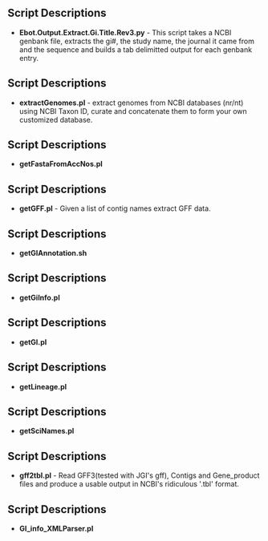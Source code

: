 ## Script Descriptions
* **Ebot.Output.Extract.Gi.Title.Rev3.py**	-	This script takes a NCBI genbank file, extracts the gi#, the study name, the journal it came from and the sequence and builds a tab delimitted output for each genbank entry.
## Script Descriptions
* **extractGenomes.pl**	-	 extract genomes from NCBI databases (nr/nt) using NCBI Taxon ID, curate and concatenate them to form your own customized database.
## Script Descriptions
* **getFastaFromAccNos.pl**	
## Script Descriptions
* **getGFF.pl**	-	Given a list of contig names extract GFF data.
## Script Descriptions
* **getGIAnnotation.sh**	
## Script Descriptions
* **getGiInfo.pl**	
## Script Descriptions
* **getGI.pl**	
## Script Descriptions
* **getLineage.pl**	
## Script Descriptions
* **getSciNames.pl**	
## Script Descriptions
* **gff2tbl.pl**	-	Read GFF3(tested with JGI's gff), Contigs and Gene_product files and produce a usable output in NCBI's ridiculous '.tbl' format.
## Script Descriptions
* **GI\_info\_XMLParser.pl**	
